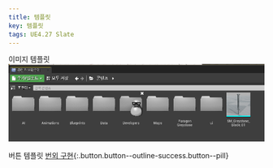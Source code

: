 ```yaml
---
title: 템플릿
key: 템플릿
tags: UE4.27 Slate
---
```


이미지 템플릿
![image.png](/assets/images/UE4.27/Nevercook2.png)

버튼 템플릿
[번외 구현](https://github.com/jsuk10/ue4/commit/f002b9400fbdfef6b1de4e83c1fdf2e702f46535){:.button.button--outline-success.button--pill}
